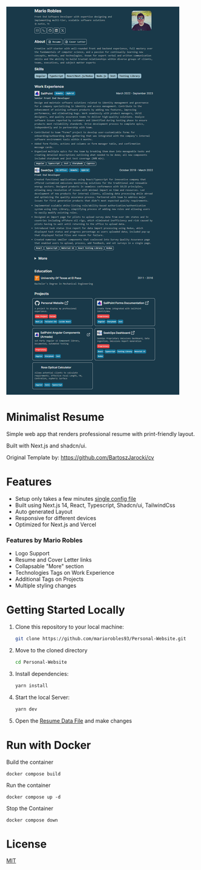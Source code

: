 ![Personal Website Image](img.png)

# Minimalist Resume

Simple web app that renders professional resume with print-friendly layout.

Built with Next.js and shadcn/ui.

Original Template by: https://github.com/BartoszJarocki/cv
# Features

- Setup only takes a few minutes [single config file](./src/data/resume-data.tsx)
- Built using Next.js 14, React, Typescript, Shadcn/ui, TailwindCss
- Auto generated Layout
- Responsive for different devices
- Optimized for Next.js and Vercel
### Features by Mario Robles
- Logo Support
- Resume and Cover Letter links
- Collapsable "More" section
- Technologies Tags on Work Experience
- Additional Tags on Projects
- Multiple styling changes

# Getting Started Locally

1. Clone this repository to your local machine:

   ```bash
   git clone https://github.com/mariorobles93/Personal-Website.git
   ```

2. Move to the cloned directory

   ```bash
   cd Personal-Website
   ```

3. Install dependencies:

   ```bash
   yarn install
   ```

4. Start the local Server:

   ```bash
   yarn dev
   ```

5. Open the [Resume Data File](./src/data/resume-data.tsx) and make changes

# Run with Docker

Build the container

```
docker compose build
```

Run the container

```
docker compose up -d
```

Stop the Container

```
docker compose down 
```

# License

[MIT](https://choosealicense.com/licenses/mit/)
